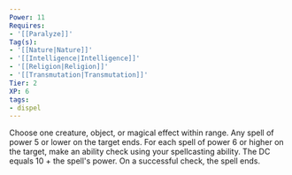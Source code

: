 ```yaml
---
Power: 11
Requires:
- '[[Paralyze]]'
Tag(s):
- '[[Nature|Nature]]'
- '[[Intelligence|Intelligence]]'
- '[[Religion|Religion]]'
- '[[Transmutation|Transmutation]]'
Tier: 2
XP: 6
tags:
- dispel
---
```


Choose one creature, object, or magical effect within range. Any spell of power 5 or lower on the target ends. For each spell of power 6 or higher on the target, make an ability check using your spellcasting ability. The DC equals 10 + the spell's power. On a successful check, the spell ends.